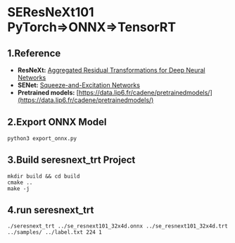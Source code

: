 # SEResNeXt101 PyTorch=>ONNX=>TensorRT

## 1.Reference
- **ResNeXt:** [Aggregated Residual Transformations for Deep Neural Networks](https://arxiv.org/abs/1611.05431)
- **SENet:** [Squeeze-and-Excitation Networks](https://arxiv.org/abs/1709.01507)
- **Pretrained models:** [https://data.lip6.fr/cadene/pretrainedmodels/](https://data.lip6.fr/cadene/pretrainedmodels/)

## 2.Export ONNX Model
```
python3 export_onnx.py
```

## 3.Build seresnext_trt Project
```
mkdir build && cd build
cmake ..
make -j
```

## 4.run seresnext_trt
```
./seresnext_trt ../se_resnext101_32x4d.onnx ../se_resnext101_32x4d.trt ../samples/ ../label.txt 224 1
```